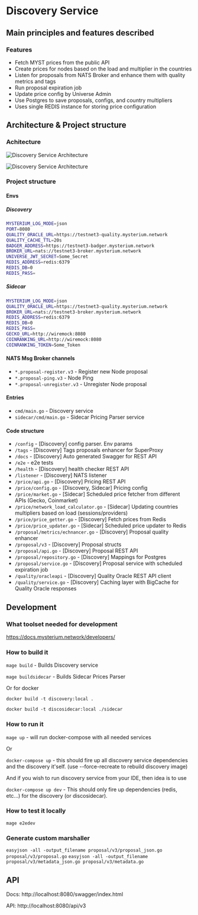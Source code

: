 # Discovery Service

## Main principles and features described
### Features
* Fetch MYST prices from the public API
* Create prices for nodes based on the load and multiplier in the countries
* Listen for proposals from NATS Broker and enhance them with quality metrics and tags
* Run proposal expiration job
* Update price config by Universe Admin
* Use Postgres to save proposals, configs, and country multipliers
* Uses single REDIS instance for storing price configuration

## Architecture & Project structure
### Achitecture
![](/docs/architecture.png "Discovery Service Architecture")


![](/docs/service_blocks.png "Discovery Service Architecture")
### Project structure

#### Envs

##### Discovery

```bash
MYSTERIUM_LOG_MODE=json
PORT=8080
QUALITY_ORACLE_URL=https://testnet3-quality.mysterium.network
QUALITY_CACHE_TTL=20s
BADGER_ADDRESS=https://testnet3-badger.mysterium.network
BROKER_URL=nats://testnet3-broker.mysterium.network
UNIVERSE_JWT_SECRET=Some_Secret
REDIS_ADDRESS=redis:6379
REDIS_DB=0
REDIS_PASS=
```

##### Sidecar

```bash
MYSTERIUM_LOG_MODE=json
QUALITY_ORACLE_URL=https://testnet3-quality.mysterium.network
BROKER_URL=nats://testnet3-broker.mysterium.network
REDIS_ADDRESS=redis:6379
REDIS_DB=0
REDIS_PASS=
GECKO_URL=http://wiremock:8080
COINRANKING_URL=http://wiremock:8080
COINRANKING_TOKEN=Some_Token
```

#### NATS Msg Broker channels

* `*.proposal-register.v3` - Register new Node proposal
* `*.proposal-ping.v3` - Node Ping
* `*.proposal-unregister.v3` - Unregister Node proposal

#### Entries

* `cmd/main.go` - Discovery service
* `sidecar/cmd/main.go` - Sidecar Pricing Parser service

#### Code structure

* `/config` - [Discovery] config parser. Env params
* `/tags` - [Discovery] Tags proposals enhancer for SuperProxy
* `/docs` - [Discovery] Auto generated Swagger for REST API
* `/e2e` - e2e tests
* `/health` - [Discovery] health checker REST API
* `/listener` - [Discovery] NATS listener
* `/price/api.go` - [Discovery] Pricing REST API
* `/price/config.go` - [Discovery, Sidecar] Pricing config
* `/price/market.go` - [Sidecar] Scheduled price fetcher from different APIs (Gecko, Coinmarket)
* `/price/network_load_calculator.go` - [Sidecar] Updating countries multipliers based on load (sessions/providers)
* `/price/price_getter.go` - [Discovery] Fetch prices from Redis
* `/price/price_updater.go` - [Sidecar] Scheduled price updater to Redis
* `/proposal/metrics/echnancer.go` - [Discovery] Proposal quality enhancer
* `/proposal/v3` - [Discovery] Proposal structs
* `/proposal/api.go` - [Discovery] Proposal REST API
* `/proposal/repository.go` - [Discovery] Mappings for Postgres
* `/proposal/service.go` - [Discovery] Proposal service with scheduled expiration job
* `/quality/oracleapi` - [Discovery] Quality Oracle REST API client
* `/quality/service.go` -  [Discovery] Caching layer with BigCache for Quality Oracle responses

## Development

### What toolset needed for development

https://docs.mysterium.network/developers/

### How to build it

`mage build` - Builds Discovery service

`mage buildsidecar` - Builds Sidecar Prices Parser

Or for docker

`docker build -t discovery:local .`

`docker build -t discosidecar:local ./sidecar`

### How to run it

`mage up` - will run docker-compose with all needed services

Or

`docker-compose up` - this should fire up all discovery service dependencies and the discovery it'self. (use --force-recreate to rebuild discovery image)

And if you wish to run discovery service from your IDE, then idea is to use

`docker-compose up dev` - This should only fire up dependencies (redis, etc...) for the discovery (or discosidecar).

### How to test it locally

`mage e2edev`

### Generate custom marshaller

`easyjson -all -output_filename proposal/v3/proposal_json.go proposal/v3/proposal.go`
`easyjson -all -output_filename proposal/v3/metadata_json.go proposal/v3/metadata.go`

## API

Docs: http://localhost:8080/swagger/index.html

API: http://localhost:8080/api/v3
